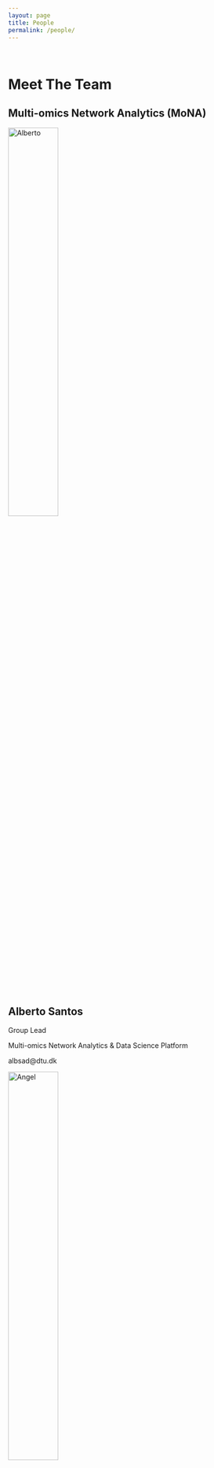 ```yaml
---
layout: page
title: People
permalink: /people/
---
```

<!DOCTYPE html>
<html>
<head>
<meta name="viewport" content="width=device-width, initial-scale=1">
<style>
html {
  box-sizing: border-box;
}

*, *:before, *:after {
  box-sizing: inherit;
}

.column {
  float: left;
  width: 33.3%;
  margin-bottom: 16px;
  padding: 0 8px;
}

@media screen and (max-width: 650px) {
  .column {
    width: 100%;
    display: block;
  }
}

.card {
  box-shadow: 0 4px 8px 0 rgba(0, 0, 0, 0.2);
}

.container {
  padding: 0 16px;
}

.container::after, .row::after {
  content: "";
  clear: both;
  display: table;
}

.title {
  color: grey;
}

.button {
  border: none;
  outline: 0;
  display: inline-block;
  padding: 8px;
  color: white;
  background-color: #000;
  text-align: center;
  cursor: pointer;
  width: 100%;
}

.button:hover {
  background-color: #555;
}
</style>
</head>
<body>

<br>
<h1>Meet The Team</h1>

<div class="row">
<h2>Multi-omics Network Analytics (MoNA)</h2>
  <div class="column">
    <div class="card">
      <img src="{{ site.baseurl }}/public/assets/ASD.jpeg" alt="Alberto" style="width:45%">
      <div class="container">
        <h2>Alberto Santos</h2>
        <p class="title">Group Lead</p>
        <p>Multi-omics Network Analytics &amp; Data Science Platform</p>
        <p>albsad@dtu.dk</p>
      </div>
    </div>
  </div>
  <div class="column">
    <div class="card">
      <img src="{{ site.baseurl }}/public/assets/ALP.jpeg" alt="Angel" style="width:45%">
      <div class="container">
        <h2>Angel L. Phanthanourak</h2>
        <p class="title">Research Assistant</p>
        <p>Multi-omics Network Analytics</p>
        <p>anglup@dtu.dk</p>
      </div>
    </div>
  </div>
</div>
<div class="row">
<h2>Data Science Platform</h2>
  <div class="column">
    <div class="card">
      <img src="{{ site.baseurl }}/public/assets/APC.jpeg" alt="Albert" style="width:45%">
      <div class="container">
        <h2>Albert Pallejà Caro</h2>
        <p class="title">Senior Data Scientist</p>
        <p>Data Science Platform</p>
        <p>apca@dtu.dk</p>
      </div>
    </div>
  </div>
  <div class="column">
    <div class="card">
      <img src="{{ site.baseurl }}/public/assets/JBJ.jpeg" alt="Jakob" style="width:45%">
      <div class="container">
        <h2>Jakob B. Jespersen</h2>
        <p class="title">Data Scientist</p>
        <p>Data Science Platform</p>
        <p>jbeje@dtu.dk</p>
      </div>
    </div>
  </div>
  <div class="column">
    <div class="card">
      <img src="{{ site.baseurl }}/public/assets/hw.jpeg" alt="Henry" style="width:45%">
      <div class="container">
        <h2>JHenry Webel</h2>
        <p class="title">Senior Data Scientist</p>
        <p>Data Science Platform</p>
        <p>heweb@dtu.dk</p>
      </div>
    </div>
  </div>
</div>

</body>
</html>
